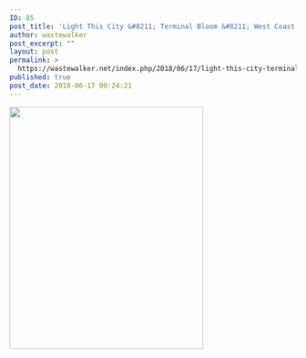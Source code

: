 ```yaml
---
ID: 85
post_title: 'Light This City &#8211; Terminal Bloom &#8211; West Coast Tour 2018'
author: wastewalker
post_excerpt: ""
layout: post
permalink: >
  https://wastewalker.net/index.php/2018/06/17/light-this-city-terminal-bloom-west-coast-tour-2018/
published: true
post_date: 2018-06-17 00:24:21
---
```

<img class="alignnone  wp-image-86" src="https://wastewalker.net/wp-content/uploads/2018/06/b93ead683e-240x300.jpg" alt="" width="340" height="425" />